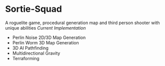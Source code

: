 # Sortie-Squad
A roguelite game, procedural generation map and third person shooter with unique abilities
*Current Implementation*
- Perlin Noise 2D/3D Map Generation
- Perlin Worm 3D Map Generation
- 3D AI Pathfinding
- Multidirectional Gravity
- Terraforming
